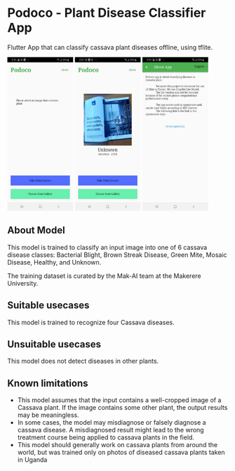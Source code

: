 # Podoco - Plant Disease Classifier App

Flutter App that can classify cassava plant diseases offline, using tflite.

<img src="/screenshots/main2.jpg" width='150' height="350">
<img src="/screenshots/main.jpg" width='150' height="350">
<img src="/screenshots/about.jpg" width='150' height="350">

## About Model

This model is trained to classify an input image into one of 6 cassava disease classes: Bacterial Blight, Brown Streak Disease, Green Mite, Mosaic Disease, Healthy, and Unknown.

The training dataset is curated by the Mak-AI team at the Makerere University.

## Suitable usecases
This model is trained to recognize four Cassava diseases.

## Unsuitable usecases
This model does not detect diseases in other plants.

## Known limitations
- This model assumes that the input contains a well-cropped image of a Cassava plant. If the image contains some other plant, the output results may be meaningless.
- In some cases, the model may misdiagnose or falsely diagnose a cassava disease. A misdiagnosed result might lead to the wrong treatment course being applied to cassava plants in the field.
- This model should generally work on cassava plants from around the world, but was trained only on photos of diseased cassava plants taken in Uganda


